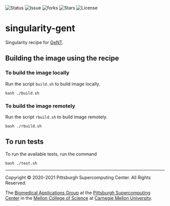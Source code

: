 ![Status](https://github.com/pscedu/singularity-gent/actions/workflows/main.yml/badge.svg)
![Issue](https://img.shields.io/github/issues/pscedu/singularity-gent)
![forks](https://img.shields.io/github/forks/pscedu/singularity-gent)
![Stars](https://img.shields.io/github/stars/pscedu/singularity-gent)
![License](https://img.shields.io/github/license/pscedu/singularity-gent)

# singularity-gent
Singularity recipe for [GeNT](https://github.com/icaoberg/gent).

## Building the image using the recipe

### To build the image locally
Run the script `build.sh` to build image locally.

```
bash ./build.sh
```

### To build the image remotely
Run the script `rbuild.sh` to build image remotely.

```
bash ./rbuild.sh
```
## To run tests
To run the available tests, run the command

```
bash ./test.sh
```

---
Copyright © 2020-2021 Pittsburgh Supercomputing Center. All Rights Reserved.

The [Biomedical Applications Group](https://www.psc.edu/biomedical-applications/) at the [Pittsburgh Supercomputing
Center](http://www.psc.edu) in the [Mellon College of Science](https://www.cmu.edu/mcs/) at [Carnegie Mellon University](http://www.cmu.edu).
